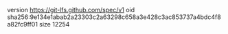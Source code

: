 version https://git-lfs.github.com/spec/v1
oid sha256:9e134e1abab2a23303c2a63298c658a3e428c3ac853737a4bdc4f8a82fc9ff01
size 12254

